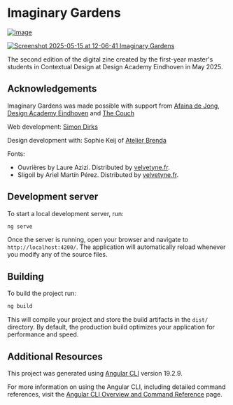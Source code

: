 # Imaginary Gardens

<a href="https://thecouch.hethem.nl/imaginary-gardens/" target="_blank">![image](https://github.com/user-attachments/assets/3980b291-d05a-4741-ba63-0b7d042959dc)</a>

<a href="https://thecouch.hethem.nl/imaginary-gardens/" target="_blank">![Screenshot 2025-05-15 at 12-06-41 Imaginary Gardens](https://github.com/user-attachments/assets/2fb3cffe-d5bf-4395-8726-4c74d32705a9)</a>


The second edition of the digital zine created by the first-year master's students in Contextual Design at Design Academy Eindhoven in May 2025.

## Acknowledgements
Imaginary Gardens was made possible with support from [Afaina de Jong](https://www.afarai.com/), [Design Academy Eindhoven](https://www.designacademy.nl/) and [The Couch](https://thecouch.hethem.nl/)

Web development: [Simon Dirks](https://simondirks.com/)

Design development with: Sophie Keij of [Atelier Brenda](https://atelierbrenda.com/)

Fonts:
- Ouvrières by Laure Azizi. Distributed by [velvetyne.fr](https://velvetyne.fr/).
- Sligoil by Ariel Martín Pérez. Distributed by [velvetyne.fr](https://velvetyne.fr/).


## Development server

To start a local development server, run:

```bash
ng serve
```

Once the server is running, open your browser and navigate to `http://localhost:4200/`. The application will automatically reload whenever you modify any of the source files.

## Building

To build the project run:

```bash
ng build
```

This will compile your project and store the build artifacts in the `dist/` directory. By default, the production build optimizes your application for performance and speed.

## Additional Resources

This project was generated using [Angular CLI](https://github.com/angular/angular-cli) version 19.2.9.

For more information on using the Angular CLI, including detailed command references, visit the [Angular CLI Overview and Command Reference](https://angular.dev/tools/cli) page.
